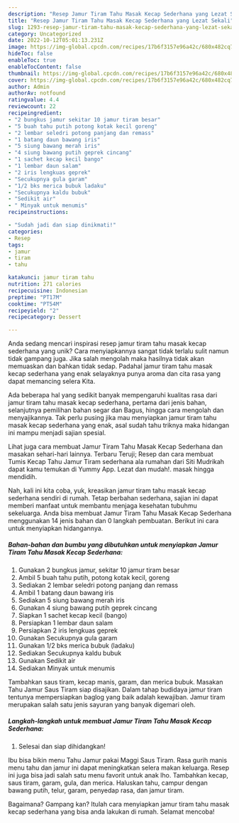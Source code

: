 ```yaml
---
description: "Resep Jamur Tiram Tahu Masak Kecap Sederhana yang Lezat Sekali"
title: "Resep Jamur Tiram Tahu Masak Kecap Sederhana yang Lezat Sekali"
slug: 1293-resep-jamur-tiram-tahu-masak-kecap-sederhana-yang-lezat-sekali
category: Uncategorized
date: 2022-10-12T05:01:13.231Z
image: https://img-global.cpcdn.com/recipes/17b6f3157e96a42c/680x482cq70/jamur-tiram-tahu-masak-kecap-sederhana-foto-resep-utama.jpg
hideToc: false
enableToc: true
enableTocContent: false
thumbnail: https://img-global.cpcdn.com/recipes/17b6f3157e96a42c/680x482cq70/jamur-tiram-tahu-masak-kecap-sederhana-foto-resep-utama.jpg
cover: https://img-global.cpcdn.com/recipes/17b6f3157e96a42c/680x482cq70/jamur-tiram-tahu-masak-kecap-sederhana-foto-resep-utama.jpg
author: Admin
authorAv: notfound
ratingvalue: 4.4
reviewcount: 22
recipeingredient:
- "2 bungkus jamur sekitar 10 jamur tiram besar"
- "5 buah tahu putih potong kotak kecil goreng"
- "2 lembar seledri potong panjang dan remass"
- "1 batang daun bawang iris"
- "5 siung bawang merah iris"
- "4 siung bawang putih geprek cincang"
- "1 sachet kecap kecil bango"
- "1 lembar daun salam"
- "2 iris lengkuas geprek"
- "Secukupnya gula garam"
- "1/2 bks merica bubuk ladaku"
- "Secukupnya kaldu bubuk"
- "Sedikit air"
- " Minyak untuk menumis"
recipeinstructions:

- "Sudah jadi dan siap dinikmati!"
categories:
- Resep
tags:
- jamur
- tiram
- tahu

katakunci: jamur tiram tahu 
nutrition: 271 calories
recipecuisine: Indonesian
preptime: "PT17M"
cooktime: "PT54M"
recipeyield: "2"
recipecategory: Dessert

---
```





Anda sedang mencari inspirasi resep jamur tiram tahu masak kecap sederhana yang unik? Cara menyiapkannya sangat tidak terlalu sulit namun tidak gampang juga. Jika salah mengolah maka hasilnya tidak akan memuaskan dan bahkan tidak sedap. Padahal jamur tiram tahu masak kecap sederhana yang enak selayaknya punya aroma dan cita rasa yang dapat memancing selera Kita.





Ada beberapa hal yang sedikit banyak mempengaruhi kualitas rasa dari jamur tiram tahu masak kecap sederhana, pertama dari jenis bahan, selanjutnya pemilihan bahan segar dan Bagus, hingga cara mengolah dan menyajikannya. Tak perlu pusing jika mau menyiapkan jamur tiram tahu masak kecap sederhana yang enak,      asal sudah tahu triknya maka hidangan ini mampu menjadi sajian spesial.














Lihat juga cara membuat Jamur Tiram Tahu Masak Kecap Sederhana dan masakan sehari-hari lainnya. Terbaru Teruji; Resep dan cara membuat Tumis Kecap Tahu Jamur Tiram sederhana ala rumahan dari Siti Mudrikah dapat kamu temukan di Yummy App. Lezat dan mudah!. masak hingga mendidih.






Nah, kali ini kita coba, yuk, kreasikan jamur tiram tahu masak kecap sederhana sendiri di rumah. Tetap berbahan sederhana, sajian ini dapat memberi manfaat untuk membantu menjaga kesehatan tubuhmu sekeluarga. Anda bisa membuat Jamur Tiram Tahu Masak Kecap Sederhana menggunakan 14 jenis bahan dan 0 langkah pembuatan. Berikut ini cara untuk menyiapkan hidangannya.

<!--inarticleads1-->

##### Bahan-bahan dan bumbu yang dibutuhkan untuk menyiapkan Jamur Tiram Tahu Masak Kecap Sederhana:

1. Gunakan 2 bungkus jamur, sekitar 10 jamur tiram besar
1. Ambil 5 buah tahu putih, potong kotak kecil, goreng
1. Sediakan 2 lembar seledri potong panjang dan remass
1. Ambil 1 batang daun bawang iris
1. Sediakan 5 siung bawang merah iris
1. Gunakan 4 siung bawang putih geprek cincang
1. Siapkan 1 sachet kecap kecil (bango)
1. Persiapkan 1 lembar daun salam
1. Persiapkan 2 iris lengkuas geprek
1. Gunakan Secukupnya gula garam
1. Gunakan 1/2 bks merica bubuk (ladaku)
1. Sediakan Secukupnya kaldu bubuk
1. Gunakan Sedikit air
1. Sediakan  Minyak untuk menumis


Tambahkan saus tiram, kecap manis, garam, dan merica bubuk. Masakan Tahu Jamur Saus Tiram siap disajikan. Dalam tahap budidaya jamur tiram tentunya mempersiapkan baglog yang baik adalah kewajiban. Jamur tiram merupakan salah satu jenis sayuran yang banyak digemari oleh. 

<!--inarticleads2-->

##### Langkah-langkah untuk membuat Jamur Tiram Tahu Masak Kecap Sederhana:


1. Selesai dan siap dihidangkan!

Ibu bisa bikin menu Tahu Jamur pakai Maggi Saus Tiram. Rasa gurih manis menu tahu dan jamur ini dapat meningkatkan selera makan keluarga. Resep ini juga bisa jadi salah satu menu favorit untuk anak lho. Tambahkan kecap, saus tiram, garam, gula, dan merica. Haluskan tahu, campur dengan bawang putih, telur, garam, penyedap rasa, dan jamur tiram. 

Bagaimana? Gampang kan? Itulah cara menyiapkan jamur tiram tahu masak kecap sederhana yang bisa anda lakukan di rumah. Selamat mencoba!
